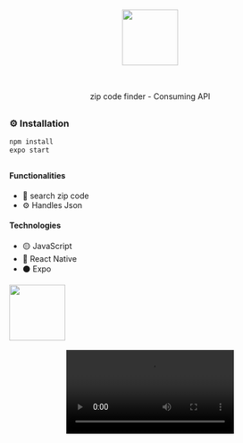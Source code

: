 ### <p align='center'> <img src="https://github.com/fabioVitorio/busca_cep_mobile/assets/109548564/7c2773f9-af2e-418e-ba47-d0955f528303" width="100"/></p>
<br>
<p align='center'> zip code finder - Consuming API <br></p>

##
### ⚙️ Installation
```bash
npm install
expo start
```
##
#### Functionalities
- 🔎 search zip code <br>
- ⚙️ Handles Json
 #### Technologies
- 🟡 JavaScript <br>
- 🔵 React Native <br>
- ⚫ Expo <br>

<div>
  <img height="100em" src="https://github-readme-stats.vercel.app/api/pin/?username=fabioVitorio&repo=busca_cep_mobile"/>
  <a href="https://github.com/fabioVitorio">
</div>
 
<br>

<div align='center'> <video src="https://github.com/fabioVitorio/busca_cep_mobile/assets/109548564/9f7c55cf-a58a-4efe-ab5a-da655159cae6" /></div>

